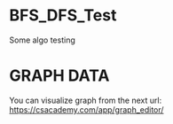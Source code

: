 # BFS_DFS_Test
Some algo testing

# GRAPH DATA
You can visualize graph from the next url:
https://csacademy.com/app/graph_editor/

